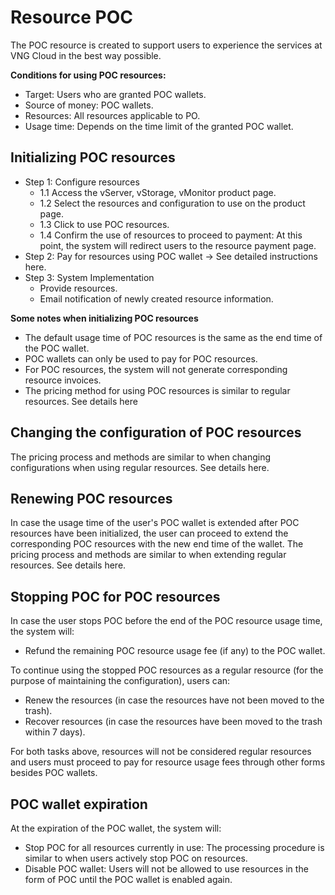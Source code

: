 # Resource POC

The POC resource is created to support users to experience the services at VNG Cloud in the best way possible.&#x20;

**Conditions for using POC resources:**&#x20;

* Target: Users who are granted POC wallets.
* Source of money: POC wallets.
* Resources: All resources applicable to PO.
* &#x20;Usage time: Depends on the time limit of the granted POC wallet.&#x20;

## Initializing POC resources&#x20;

* Step 1: Configure resources&#x20;
  * 1.1 Access the vServer, vStorage, vMonitor product page.
  * 1.2 Select the resources and configuration to use on the product page.
  * 1.3 Click to use POC resources.
  * 1.4 Confirm the use of resources to proceed to payment: At this point, the system will redirect users to the resource payment page.
* Step 2: Pay for resources using POC wallet -> See detailed instructions here.
* Step 3: System Implementation&#x20;
  * Provide resources.
  * Email notification of newly created resource information.

**Some notes when initializing POC resources**&#x20;

* The default usage time of POC resources is the same as the end time of the POC wallet.
* POC wallets can only be used to pay for POC resources.
* For POC resources, the system will not generate corresponding resource invoices.
* The pricing method for using POC resources is similar to regular resources. See details here&#x20;

## Changing the configuration of POC resources

The pricing process and methods are similar to when changing configurations when using regular resources. See details here.

## Renewing POC resources

In case the usage time of the user's POC wallet is extended after POC resources have been initialized, the user can proceed to extend the corresponding POC resources with the new end time of the wallet. The pricing process and methods are similar to when extending regular resources. See details here.

## Stopping POC for POC resources&#x20;

In case the user stops POC before the end of the POC resource usage time, the system will:&#x20;

* Refund the remaining POC resource usage fee (if any) to the POC wallet.

To continue using the stopped POC resources as a regular resource (for the purpose of maintaining the configuration), users can:&#x20;

* Renew the resources (in case the resources have not been moved to the trash).
* Recover resources (in case the resources have been moved to the trash within 7 days).

For both tasks above, resources will not be considered regular resources and users must proceed to pay for resource usage fees through other forms besides POC wallets.

## POC wallet expiration&#x20;

At the expiration of the POC wallet, the system will:&#x20;

* Stop POC for all resources currently in use: The processing procedure is similar to when users actively stop POC on resources.&#x20;
* Disable POC wallet: Users will not be allowed to use resources in the form of POC until the POC wallet is enabled again.
